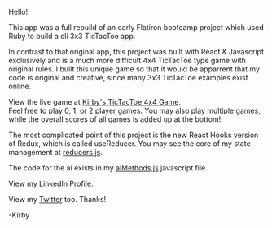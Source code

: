 Hello!

This app was a full rebuild of an early Flatiron bootcamp project which used Ruby to build a cli 3x3 TicTacToe app.

In contrast to that original app, this project was built with React & Javascript exclusively and is a much more difficult 4x4 TicTacToe type game with original rules. I built this unique game so that it would be apparrent that my code is original and creative, since many 3x3 TicTacToe examples exist online.

View the live game at [Kirby's TicTacToe 4x4 Game](https://www.tichacktoe.jkirbycampbell.com/).  
Feel free to play 0, 1, or 2 player games. You may also play multiple games, while the overall scores of all games is added up at the bottom!

The most complicated point of this project is the new React Hooks version of Redux, which is called useReducer. You may see the core of my state management at [reducers.js](https://github.com/kirbycampbell/hikhakjoe/blob/master/src/context/reducers.js).

The code for the ai exists in my [aiMethods.js](https://github.com/kirbycampbell/hikhakjoe/blob/master/src/Components/aiMethods.js) javascript file.

View my [LinkedIn Profile](https://www.linkedin.com/in/jkirbycampbell/).

View my [Twitter](https://twitter.com/CoderDabe1000) too.
Thanks!

-Kirby
